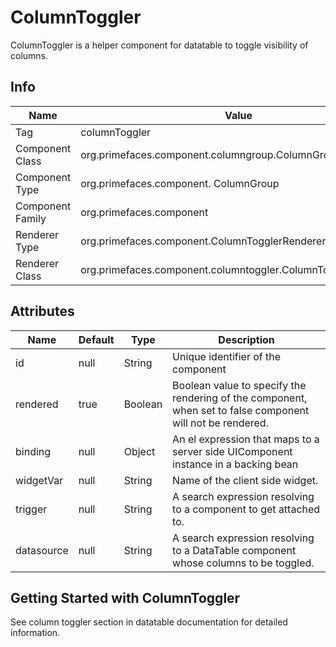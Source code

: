# ColumnToggler

ColumnToggler is a helper component for datatable to toggle visibility of columns.

## Info

| Name | Value |
| - | - |
| Tag | columnToggler
| Component Class | org.primefaces.component.columngroup.ColumnGroup
| Component Type | org.primefaces.component. ColumnGroup
| Component Family | org.primefaces.component |
| Renderer Type | org.primefaces.component.ColumnTogglerRenderer
| Renderer Class | org.primefaces.component.columntoggler.ColumnTogglerRenderer

## Attributes

| Name | Default | Type | Description | 
| --- | --- | --- | --- |
| id | null | String | Unique identifier of the component
| rendered | true | Boolean | Boolean value to specify the rendering of the component, when set to false component will not be rendered.
| binding | null | Object | An el expression that maps to a server side UIComponent instance in a backing bean
| widgetVar | null | String | Name of the client side widget.
| trigger | null | String | A search expression resolving to a component to get attached to.
| datasource | null | String | A search expression resolving to a DataTable component whose columns to be toggled.

## Getting Started with ColumnToggler
See column toggler section in datatable documentation for detailed information.